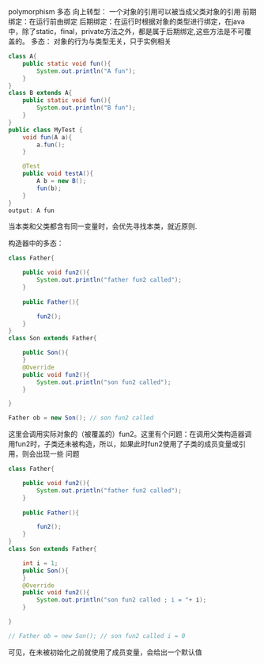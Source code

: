 polymorphism 多态
向上转型：
一个对象的引用可以被当成父类对象的引用
前期绑定：在运行前由绑定
后期绑定：在运行时根据对象的类型进行绑定，在java中，除了static，final，private方法之外，都是属于后期绑定,这些方法是不可覆盖的。
多态： 对象的行为与类型无关，只于实例相关
```java
class A{
    public static void fun(){
        System.out.println("A fun");
    }
}
class B extends A{
    public static void fun(){
        System.out.println("B fun");
    }
}
public class MyTest {
    void fun(A a){
        a.fun();
    }

    @Test
    public void testA(){
        A b = new B();
        fun(b); 
    }
}
output: A fun
```
当本类和父类都含有同一变量时，会优先寻找本类，就近原则.

构造器中的多态：

```java
class Father{

    public void fun2(){
        System.out.println("father fun2 called");
    }
    
    public Father(){

        fun2();
    }
}
class Son extends Father{

    public Son(){
    }
    @Override
    public void fun2(){
        System.out.println("son fun2 called");
    }

}

Father ob = new Son(); // son fun2 called
```
这里会调用实际对象的（被覆盖的）fun2。这里有个问题：在调用父类构造器调用fun2时，子类还未被构造，所以，如果此时fun2使用了子类的成员变量或引用，则会出现一些
问题

```java
class Father{

    public void fun2(){
        System.out.println("father fun2 called");
    }
    
    public Father(){

        fun2();
    }
}
class Son extends Father{

    int i = 1;
    public Son(){
    }
    @Override
    public void fun2(){
        System.out.println("son fun2 called ; i = "+ i);
    }

}

// Father ob = new Son(); // son fun2 called i = 0
```
可见，在未被初始化之前就使用了成员变量，会给出一个默认值